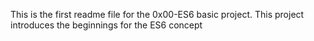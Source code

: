 This is the first readme file for the 0x00-ES6 basic project. 
This project introduces the beginnings for the ES6 concept
